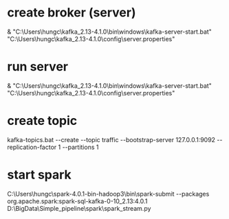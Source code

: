 # create broker (server)
& "C:\Users\hungc\kafka_2.13-4.1.0\bin\windows\kafka-server-start.bat" "C:\Users\hungc\kafka_2.13-4.1.0\config\server.properties"

# run server
& "C:\Users\hungc\kafka_2.13-4.1.0\bin\windows\kafka-server-start.bat" "C:\Users\hungc\kafka_2.13-4.1.0\config\server.properties"

# create topic
kafka-topics.bat --create --topic traffic --bootstrap-server 127.0.0.1:9092 --replication-factor 1 --partitions 1 

# start spark
C:\Users\hungc\spark-4.0.1-bin-hadoop3\bin\spark-submit --packages org.apache.spark:spark-sql-kafka-0-10_2.13:4.0.1 D:\BigData\Simple_pipeline\spark\spark_stream.py

